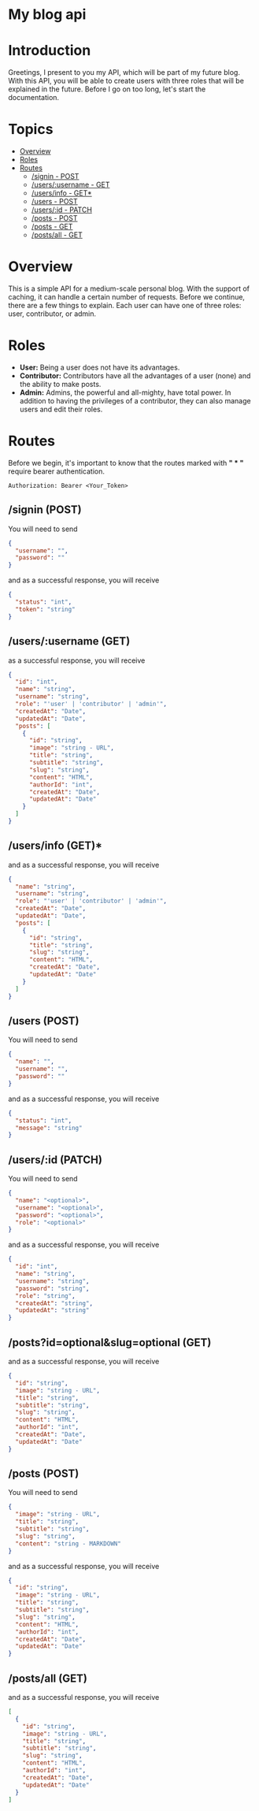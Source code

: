 # My blog api

# Introduction

Greetings, I present to you my API, which will be part of my future blog. With this API, you will be able to create users with three roles that will be explained in the future. Before I go on too long, let's start the documentation.

# Topics

- [Overview](#overview)
- [Roles](#roles)
- [Routes](#routes)
  - [/signin - POST](#signin)
  - [/users/:username - GET](#userget)
  - [/users/info - GET\*](#userinfo)
  - [/users - POST](#createuser)
  - [/users/:id - PATCH](#patchuser)
  - [/posts - POST](#createpost)
  - [/posts - GET](#getonepost)
  - [/posts/all - GET](#getallposts)

# Overview

This is a simple API for a medium-scale personal blog. With the support of caching, it can handle a certain number of requests. Before we continue, there are a few things to explain. Each user can have one of three roles: user, contributor, or admin.

# Roles

- **User:** Being a user does not have its advantages.
- **Contributor:** Contributors have all the advantages of a user (none) and the ability to make posts.
- **Admin:** Admins, the powerful and all-mighty, have total power. In addition to having the privileges of a contributor, they can also manage users and edit their roles.

# Routes

Before we begin, it's important to know that the routes marked with **" \* "** require bearer authentication.

```plaintext
Authorization: Bearer <Your_Token>
```

<a id="signin"></a>

## /signin (POST)

You will need to send

```json
{
  "username": "",
  "password": ""
}
```

and as a successful response, you will receive

```json
{
  "status": "int",
  "token": "string"
}
```

<a id="userget"></a>

## /users/:username (GET)

as a successful response, you will receive

```json
{
  "id": "int",
  "name": "string",
  "username": "string",
  "role": "'user' | 'contributor' | 'admin'",
  "createdAt": "Date",
  "updatedAt": "Date",
  "posts": [
    {
      "id": "string",
      "image": "string - URL",
      "title": "string",
      "subtitle": "string",
      "slug": "string",
      "content": "HTML",
      "authorId": "int",
      "createdAt": "Date",
      "updatedAt": "Date"
    }
  ]
}
```

<a id="userinfo"></a>

## /users/info (GET)\*

and as a successful response, you will receive

```json
{
  "name": "string",
  "username": "string",
  "role": "'user' | 'contributor' | 'admin'",
  "createdAt": "Date",
  "updatedAt": "Date",
  "posts": [
    {
      "id": "string",
      "title": "string",
      "slug": "string",
      "content": "HTML",
      "createdAt": "Date",
      "updatedAt": "Date"
    }
  ]
}
```

<a id="createuser"></a>

## /users (POST)

You will need to send

```json
{
  "name": "",
  "username": "",
  "password": ""
}
```

and as a successful response, you will receive

```json
{
  "status": "int",
  "message": "string"
}
```

<a id="patchuser"></a>

## /users/:id (PATCH)

You will need to send

```json
{
  "name": "<optional>",
  "username": "<optional>",
  "password": "<optional>",
  "role": "<optional>"
}
```

and as a successful response, you will receive

```json
{
  "id": "int",
  "name": "string",
  "username": "string",
  "password": "string",
  "role": "string",
  "createdAt": "string",
  "updatedAt": "string"
}
```

<a id="getonepost"></a>

## /posts?id=optional&slug=optional (GET)

and as a successful response, you will receive

```json
{
  "id": "string",
  "image": "string - URL",
  "title": "string",
  "subtitle": "string",
  "slug": "string",
  "content": "HTML",
  "authorId": "int",
  "createdAt": "Date",
  "updatedAt": "Date"
}
```

<a id="createpost"></a>

## /posts (POST)

You will need to send

```json
{
  "image": "string - URL",
  "title": "string",
  "subtitle": "string",
  "slug": "string",
  "content": "string - MARKDOWN"
}
```

and as a successful response, you will receive

```json
{
  "id": "string",
  "image": "string - URL",
  "title": "string",
  "subtitle": "string",
  "slug": "string",
  "content": "HTML",
  "authorId": "int",
  "createdAt": "Date",
  "updatedAt": "Date"
}
```

<a id="getallposts"></a>

## /posts/all (GET)

and as a successful response, you will receive

```json
[
  {
    "id": "string",
    "image": "string - URL",
    "title": "string",
    "subtitle": "string",
    "slug": "string",
    "content": "HTML",
    "authorId": "int",
    "createdAt": "Date",
    "updatedAt": "Date"
  }
]
```
